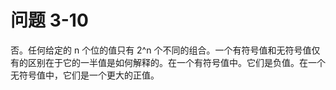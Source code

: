# 问题 3-10

否。任何给定的 n 个位的值只有 2^n 个不同的组合。一个有符号值和无符号值仅有的区别在于它的一半值是如何解释的。在一个有符号值中。它们是负值。在一个无符号值中，它们是一个更大的正值。